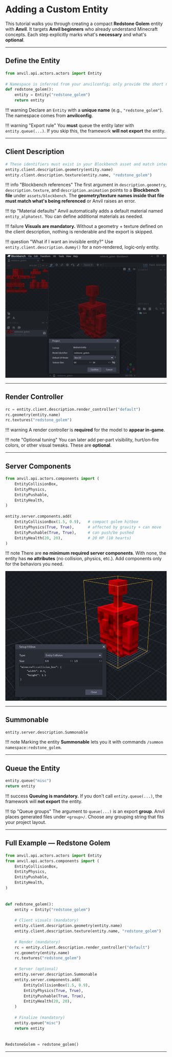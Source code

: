 # Adding a Custom Entity

This tutorial walks you through creating a compact **Redstone Golem** entity with **Anvil**. It targets **Anvil beginners** who already understand Minecraft concepts. Each step explicitly marks what's **necessary** and what's **optional**.

---

## Define the Entity

```py title="entities/redstone_golem.py"
from anvil.api.actors.actors import Entity

# Namespace is inferred from your anvilconfig; only provide the short name here.
def redstone_golem():
    entity = Entity("redstone_golem")
    return entity
```

!!! warning
    Declare an `Entity` with a **unique name** (e.g., `"redstone_golem"`). The namespace comes from **anvilconfig**.

!!! warning "Export rule"
    You **must** queue the entity later with `entity.queue(...)`. If you skip this, the framework **will not export** the entity.

---

## Client Description

```py title="client visuals"
# These identifiers must exist in your Blockbench asset and match internal names.
entity.client.description.geometry(entity.name)
entity.client.description.texture(entity.name, "redstone_golem")
```

!!! info "Blockbench references"
    The first argument in `description.geometry`, `description.texture`, and `description.animation` points to a **Blockbench file** under `assets/blockbench`. The **geometry/texture names inside that file must match what's being referenced** or Anvil raises an error.

!!! tip "Material defaults"
    Anvil automatically adds a default material named `entity_alphatest`. You can define additional materials as needed.

!!! failure
    **Visuals are mandatory.** Without a geometry + texture defined on the client description, nothing is renderable and the export is skipped.

!!! question "What if I want an invisible entity?"
    Use `entity.client.description.dummy()` for a non‑rendered, logic‑only entity.

![Redstone Golem Blockbench preview](/assets/redstone_golem_blockbench.png)

---

## Render Controller

```py title="render controller"
rc = entity.client.description.render_controller("default")
rc.geometry(entity.name)
rc.textures("redstone_golem")
```

!!! warning
    A render controller is **required** for the model to **appear in‑game**.

!!! note "Optional tuning"
    You can later add per‑part visibility, hurt/on‑fire colors, or other visual tweaks. These are **optional**.

---

## Server Components

```py title="server components"
from anvil.api.actors.components import (
    EntityCollisionBox,
    EntityPhysics,
    EntityPushable,
    EntityHealth,
)

entity.server.components.add(
    EntityCollisionBox(1.5, 0.9),   # compact golem hitbox
    EntityPhysics(True, True),      # affected by gravity + can move
    EntityPushable(True, True),     # can push/be pushed
    EntityHealth(20, 20),           # 20 HP (10 hearts)
)
```

!!! note
    There are **no minimum required server components**. With none, the entity has **no attributes** (no collision, physics, etc.). Add components only for the behaviors you need.

![Hitbox diagram placeholder](/assets/redstone_golem_hitbox.png)

---

## Summonable

```py title="summoning"
entity.server.description.Summonable
```

!!! note
    Marking the entity **Summonable** lets you it with commands `/summon namespace:redstone_golem`.

---

## Queue the Entity

```py title="finalize"
entity.queue("misc")
return entity
```

!!! success
    **Queuing is mandatory.** If you don't call `entity.queue(...)`, the framework will **not export** the entity.

!!! tip "Queue groups"
    The argument to `queue(...)` is an export **group**. Anvil places generated files under `<group>/`. Choose any grouping string that fits your project layout.

---

## Full Example — Redstone Golem

```py title="entities/redstone_golem.py"
from anvil.api.actors.actors import Entity
from anvil.api.actors.components import (
    EntityCollisionBox,
    EntityPhysics,
    EntityPushable,
    EntityHealth,
)


def redstone_golem():
    entity = Entity("redstone_golem")

    # Client visuals (mandatory)
    entity.client.description.geometry(entity.name)
    entity.client.description.texture(entity.name, "redstone_golem")

    # Render (mandatory)
    rc = entity.client.description.render_controller("default")
    rc.geometry(entity.name)
    rc.textures("redstone_golem")

    # Server (optional)
    entity.server.description.Summonable
    entity.server.components.add(
        EntityCollisionBox(1.5, 0.9),
        EntityPhysics(True, True),
        EntityPushable(True, True),
        EntityHealth(20, 20),
    )

    # Finalize (mandatory)
    entity.queue("misc")
    return entity


RedstoneGolem = redstone_golem()
```

---
